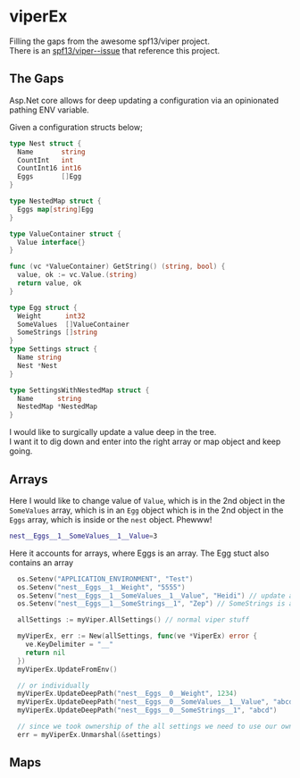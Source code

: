 # viperEx  

Filling the gaps from the awesome spf13/viper project.  
There is an [spf13/viper--issue](https://github.com/spf13/viper/issues/1140) that reference this project.  

## The Gaps

Asp.Net core allows for deep updating a configuration via an opinionated pathing ENV variable.  

Given a configuration structs below;

```go
type Nest struct {
  Name       string
  CountInt   int
  CountInt16 int16
  Eggs       []Egg
}

type NestedMap struct {
  Eggs map[string]Egg
}

type ValueContainer struct {
  Value interface{}
}

func (vc *ValueContainer) GetString() (string, bool) {
  value, ok := vc.Value.(string)
  return value, ok
}

type Egg struct {
  Weight      int32
  SomeValues  []ValueContainer
  SomeStrings []string
}
type Settings struct {
  Name string
  Nest *Nest
}

type SettingsWithNestedMap struct {
  Name      string
  NestedMap *NestedMap
}

```

I would like to surgically update a value deep in the tree.  
I want it to dig down and enter into the right array or map object and keep going.  

## Arrays  

Here I would like to change value of ```Value```, which is in the 2nd object in the ```SomeValues``` array, which is in an ```Egg``` object which is in the 2nd object in the ```Eggs``` array, which is inside or the ```nest``` object.  Phewww!  

```bash
nest__Eggs__1__SomeValues__1__Value=3
```  

Here it accounts for arrays, where Eggs is an array.  The Egg stuct also contains an array

```go
  os.Setenv("APPLICATION_ENVIRONMENT", "Test")
  os.Setenv("nest__Eggs__1__Weight", "5555")
  os.Setenv("nest__Eggs__1__SomeValues__1__Value", "Heidi") // update an item in a struct
  os.Setenv("nest__Eggs__1__SomeStrings__1", "Zep") // SomeStrings is a []string, so this is the convention for directly modifying a primitive in an array
```

```go
  allSettings := myViper.AllSettings() // normal viper stuff

  myViperEx, err := New(allSettings, func(ve *ViperEx) error {
    ve.KeyDelimiter = "__"
    return nil
  })
  myViperEx.UpdateFromEnv()

  // or individually
  myViperEx.UpdateDeepPath("nest__Eggs__0__Weight", 1234)
  myViperEx.UpdateDeepPath("nest__Eggs__0__SomeValues__1__Value", "abcd")
  myViperEx.UpdateDeepPath("nest__Eggs__0__SomeStrings__1", "abcd")

  // since we took ownership of the all settings we need to use our own Unmarshal
  err = myViperEx.Unmarshal(&settings)
```

## Maps  
